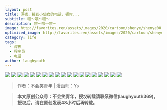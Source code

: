 ```yaml
---
layout: post
title: 深夜，接到小仙女的电话，顿时...
subtitle: 喂～喂～喂～
description: 喂～喂～喂～
image: http://favorites.ren/assets/images/2020/cartoon/shenye/shenye00.jpg
optimized_image: http://favorites.ren/assets/images/2020/cartoon/shenye/shenye00.jpg
category: life
tags:
  - 深夜
  - 程序员
  - 电话
author: laughyouth
---
```


![](http://favorites.ren/assets/images/2020/cartoon/shenye/shenye01.jpg)
![](http://favorites.ren/assets/images/2020/cartoon/shenye/shenye02.jpg)
![](http://favorites.ren/assets/images/2020/cartoon/shenye/shenye03.jpg)
![](http://favorites.ren/assets/images/2020/cartoon/shenye/shenye04.jpg)
![](http://favorites.ren/assets/images/2020/cartoon/shenye/shenye05.jpg)
![](http://favorites.ren/assets/images/2020/cartoon/shenye/shenye06.jpg)
![](http://favorites.ren/assets/images/2020/cartoon/shenye/shenye07.jpg)
![](http://favorites.ren/assets/images/2020/cartoon/shenye/shenye08.jpg)
![](http://favorites.ren/assets/images/2020/cartoon/shenye/shenye09.jpg)
![](http://favorites.ren/assets/images/2020/cartoon/shenye/shenye10.jpg)
![](http://favorites.ren/assets/images/2020/cartoon/shenye/shenye11.jpg)
![](http://favorites.ren/assets/images/2020/cartoon/shenye/shenye12.jpg)
![](http://favorites.ren/assets/images/2020/cartoon/shenye/shenye13.jpg)
![](http://favorites.ren/assets/images/2020/cartoon/shenye/shenye14.jpg)
![](http://favorites.ren/assets/images/2020/cartoon/shenye/shenye15.jpg)
![](http://favorites.ren/assets/images/2020/cartoon/shenye/shenye16.jpg)
![](http://favorites.ren/assets/images/2020/cartoon/shenye/shenye17.jpg)
![](http://favorites.ren/assets/images/2020/cartoon/shenye/shenye18.jpg)
![](http://favorites.ren/assets/images/2020/cartoon/shenye/shenye19.jpg)


>作者：不会笑青年 | 漫画师：Ys

>**本文原创公众号：不会笑青年，授权转载请联系微信(laughyouth369)，授权后，请在原创发表48小时后再转载。**


